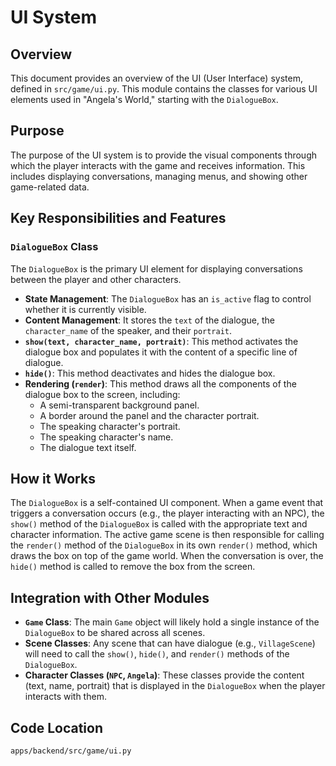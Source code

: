 # UI System

## Overview

This document provides an overview of the UI (User Interface) system, defined in `src/game/ui.py`. This module contains the classes for various UI elements used in "Angela's World," starting with the `DialogueBox`.

## Purpose

The purpose of the UI system is to provide the visual components through which the player interacts with the game and receives information. This includes displaying conversations, managing menus, and showing other game-related data.

## Key Responsibilities and Features

### `DialogueBox` Class

The `DialogueBox` is the primary UI element for displaying conversations between the player and other characters.

*   **State Management**: The `DialogueBox` has an `is_active` flag to control whether it is currently visible.
*   **Content Management**: It stores the `text` of the dialogue, the `character_name` of the speaker, and their `portrait`.
*   **`show(text, character_name, portrait)`**: This method activates the dialogue box and populates it with the content of a specific line of dialogue.
*   **`hide()`**: This method deactivates and hides the dialogue box.
*   **Rendering (`render`)**: This method draws all the components of the dialogue box to the screen, including:
    *   A semi-transparent background panel.
    *   A border around the panel and the character portrait.
    *   The speaking character's portrait.
    *   The speaking character's name.
    *   The dialogue text itself.

## How it Works

The `DialogueBox` is a self-contained UI component. When a game event that triggers a conversation occurs (e.g., the player interacting with an NPC), the `show()` method of the `DialogueBox` is called with the appropriate text and character information. The active game scene is then responsible for calling the `render()` method of the `DialogueBox` in its own `render()` method, which draws the box on top of the game world. When the conversation is over, the `hide()` method is called to remove the box from the screen.

## Integration with Other Modules

*   **`Game` Class**: The main `Game` object will likely hold a single instance of the `DialogueBox` to be shared across all scenes.
*   **Scene Classes**: Any scene that can have dialogue (e.g., `VillageScene`) will need to call the `show()`, `hide()`, and `render()` methods of the `DialogueBox`.
*   **Character Classes (`NPC`, `Angela`)**: These classes provide the content (text, name, portrait) that is displayed in the `DialogueBox` when the player interacts with them.

## Code Location

`apps/backend/src/game/ui.py`
